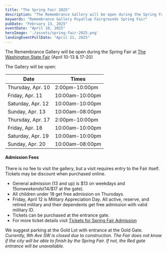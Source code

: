 ```yaml
---
title: "The Spring Fair 2025"
description: "The Remembrance Gallery will be open during the Spring Fair"
keywords: "Remembrance Gallery Puyallup Fairgrounds Spring Fair"
pubDate: "February 13, 2025"
eventDate: "April 10, 2025"
heroImage: './assets/spring-fair-2025.png'
landingEventPullDate: "April 21, 2025"
---
```


The Remembrance Gallery will be open during the Spring Fair at [The Washington State Fair](https://thefair.com) (April 10-13 & 17-20)
 
The Gallery will be open:

| Date | Times |
| ---------------------- | ----------------- |
| Thursday, Apr. 10 | 2:00pm-10:00pm |
| Friday, Apr. 11 | 10:00am-10:00pm |
| Saturday, Apr. 12 | 10:00am-10:00pm |
| Sunday, Apr. 13 | 10:00am-08:00pm |
| Thursday, Apr. 17 | 2:00pm-10:00pm |
| Friday, Apr. 18 | 10:00am-10:00pm |
| Saturday, Apr. 19 | 10:00am-10:00pm |
| Sunday, Apr. 20 | 10:00am-08:00pm |


#### Admission Fees
There is no fee to visit the gallery, but a visit requires entry to the Fair itself. Tickets may be discount when purchased online.

* General admission (13 and up) is $13 on weekdays and $15 on weekends ($14/$17 at the gate). 
* All children under 18 get free admission on Thursdays. 
* Friday, April 12 is Military Appreciation Day. All active, reserve, and retired military and their dependents get free admission with valid military ID. 
* Tickets can be purchased at the entrance gate. 
* For more ticket details visit [Tickets for Spring Fair Admission](https://www.thefair.com/events-tickets/tickets/)

We suggest parking at the Gold Lot with entrance at the Gold Gate. *Currently, 9th Ave SW is closed due to construction. The Fair does not know if the city will be able to finish by the Spring Fair. If not, the Red gate entrance will be unavailable.*
 